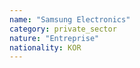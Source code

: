 ```yaml
---
name: "Samsung Electronics"
category: private_sector
nature: "Entreprise"
nationality: KOR
---
```

    